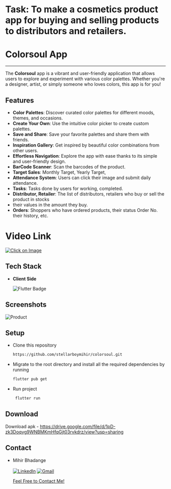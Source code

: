 # Task: To make a cosmetics product app for buying and selling products to distributors and retailers.

# Colorsoul App
--------------------------------------------------------------------------
The **Colorsoul** app is a vibrant and user-friendly application that allows users to explore and experiment with various color palettes. Whether you're a designer, artist, or simply someone who loves colors, this app is for you!

## Features

- **Color Palettes**: Discover curated color palettes for different moods, themes, and occasions.
- **Create Your Own**: Use the intuitive color picker to create custom palettes.
- **Save and Share**: Save your favorite palettes and share them with friends.
- **Inspiration Gallery**: Get inspired by beautiful color combinations from other users.
- **Effortless Navigation**: Explore the app with ease thanks to its simple and user-friendly design.
- **BarCode Scanner**: Scan the barcodes of  the product.
- **Target Sales**: Monthly Target, Yearly Target,
- **Attendance System**: Users can click their image and submit daily attendance.
- **Tasks**: Tasks done by users for working, completed.
- **Distributor, Retailer**: The list of distributors, retailers who buy or sell the product in stocks
- their values in the amount they buy.
- **Orders**: Shoppers who have ordered products, their status Order No. their history, etc.

# Video Link

[![Click on Image](https://github.com/stellarboymihir/colorsoul/assets/83822717/7aa8629a-dfdf-4520-babc-66710d482722)](https://youtu.be/OV2X97srmJM)


## Tech Stack

- **Client Side**

  <img src="https://img.shields.io/badge/Flutter-%2302569B.svg?style=for-the-badge&logo=Flutter&logoColor=white" alt="Flutter Badge"> <a>
 </a>


## Screenshots

![Product](https://github.com/stellarboymihir/colorsoul/assets/83822717/d054f85e-fa1e-4bd7-ada7-b6c3b114f5f6)

## Setup

- Clone this repository

  ```bash
  https://github.com/stellarboymihir/colorsoul.git
  ```

- Migrate to the root directory and install all the required dependencies by running

  ```bash
  flutter pub get
  ```

- Run project
  ```bash
   flutter run
  ```

## Download

Download apk - 
https://drive.google.com/file/d/1pD-zk3Doqvg9WNBMKmHfqGjt03rvkdrz/view?usp=sharing

## Contact

- Mihir Bhadange <br> <br>
  <a  href="https://www.linkedin.com/in/mihir-bhadange/" target="_blank"><img alt="LinkedIn" src="https://img.shields.io/badge/linkedin%20-%230077B5.svg?&style=for-the-badge&logo=linkedin&logoColor=white" /></a>
  <a href="mailto:bhadangemihir07@gmail.com"><img  alt="Gmail" src="https://img.shields.io/badge/Gmail-D14836?style=for-the-badge&logo=gmail&logoColor=white" />

  Feel Free to Contact Me!

